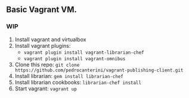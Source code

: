 ## Basic Vagrant VM.

### WIP

1. Install vagrant and virtualbox
1. Install vagrant plugins: 
    - `vagrant plugin install vagrant-librarian-chef`
    - `vagrant plugin install vagrant-omnibus`
1. Clone this repo: `git clone https://github.com/pedrocanterini/vagrant-publishing-client.git`
1. Install librarian: `gem install librarian-chef`
1. Install librarian cookbooks: `librarian-chef install`
1. Start vagrant: `vagrant up`